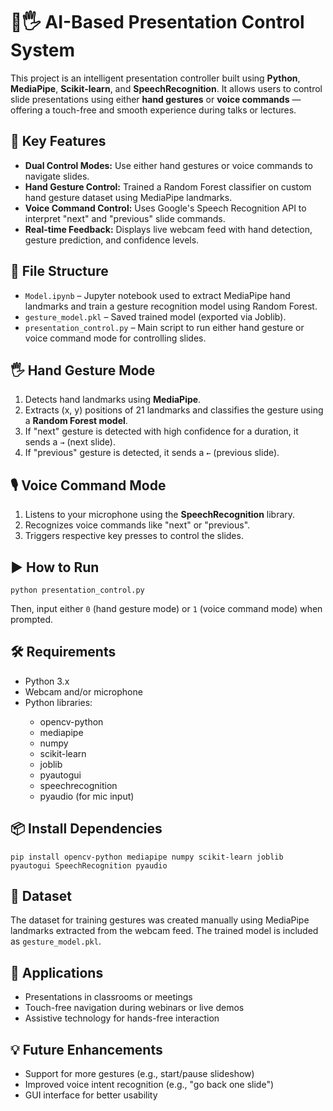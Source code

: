 <h1>🎤🖐️ AI-Based Presentation Control System</h1>

<p>
This project is an intelligent presentation controller built using <strong>Python</strong>, <strong>MediaPipe</strong>, <strong>Scikit-learn</strong>, and <strong>SpeechRecognition</strong>. It allows users to control slide presentations using either <strong>hand gestures</strong> or <strong>voice commands</strong> — offering a touch-free and smooth experience during talks or lectures.
</p>

<h2>🧠 Key Features</h2>
<ul>
  <li><strong>Dual Control Modes:</strong> Use either hand gestures or voice commands to navigate slides.</li>
  <li><strong>Hand Gesture Control:</strong> Trained a Random Forest classifier on custom hand gesture dataset using MediaPipe landmarks.</li>
  <li><strong>Voice Command Control:</strong> Uses Google's Speech Recognition API to interpret "next" and "previous" slide commands.</li>
  <li><strong>Real-time Feedback:</strong> Displays live webcam feed with hand detection, gesture prediction, and confidence levels.</li>
</ul>

<h2>📂 File Structure</h2>
<ul>
  <li><code>Model.ipynb</code> – Jupyter notebook used to extract MediaPipe hand landmarks and train a gesture recognition model using Random Forest.</li>
  <li><code>gesture_model.pkl</code> – Saved trained model (exported via Joblib).</li>
  <li><code>presentation_control.py</code> – Main script to run either hand gesture or voice command mode for controlling slides.</li>
</ul>

<h2>🖐️ Hand Gesture Mode</h2>
<ol>
  <li>Detects hand landmarks using <strong>MediaPipe</strong>.</li>
  <li>Extracts (x, y) positions of 21 landmarks and classifies the gesture using a <strong>Random Forest model</strong>.</li>
  <li>If "next" gesture is detected with high confidence for a duration, it sends a <code>→</code> (next slide).</li>
  <li>If "previous" gesture is detected, it sends a <code>←</code> (previous slide).</li>
</ol>

<h2>🎙️ Voice Command Mode</h2>
<ol>
  <li>Listens to your microphone using the <strong>SpeechRecognition</strong> library.</li>
  <li>Recognizes voice commands like "next" or "previous".</li>
  <li>Triggers respective key presses to control the slides.</li>
</ol>

<h2>▶️ How to Run</h2>
<pre><code>python presentation_control.py</code></pre>
<p>Then, input either <code>0</code> (hand gesture mode) or <code>1</code> (voice command mode) when prompted.</p>

<h2>🛠 Requirements</h2>
<ul>
  <li>Python 3.x</li>
  <li>Webcam and/or microphone</li>
  <li>Python libraries:</li>
  <ul>
    <li>opencv-python</li>
    <li>mediapipe</li>
    <li>numpy</li>
    <li>scikit-learn</li>
    <li>joblib</li>
    <li>pyautogui</li>
    <li>speechrecognition</li>
    <li>pyaudio (for mic input)</li>
  </ul>
</ul>

<h2>📦 Install Dependencies</h2>
<pre><code>pip install opencv-python mediapipe numpy scikit-learn joblib pyautogui SpeechRecognition pyaudio</code></pre>

<h2>📁 Dataset</h2>
<p>
The dataset for training gestures was created manually using MediaPipe landmarks extracted from the webcam feed. The trained model is included as <code>gesture_model.pkl</code>.
</p>

<h2>📌 Applications</h2>
<ul>
  <li>Presentations in classrooms or meetings</li>
  <li>Touch-free navigation during webinars or live demos</li>
  <li>Assistive technology for hands-free interaction</li>
</ul>

<h2>💡 Future Enhancements</h2>
<ul>
  <li>Support for more gestures (e.g., start/pause slideshow)</li>
  <li>Improved voice intent recognition (e.g., "go back one slide")</li>
  <li>GUI interface for better usability</li>
</ul>
